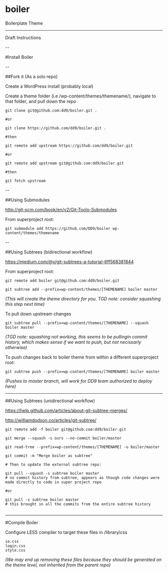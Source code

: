 # boiler
Boilerplate Theme

----
Draft Instructions

--

#Install Boiler

--

##Fork it (As a solo repo)

Create a WordPress install (probably local)

Create a theme folder (i.e /wp-content/themes/themename/), navigate to that folder, and pull down the repo

```
git clone git@github.com:dd9/boiler.git .

#or

git clone https://github.com/dd9/boiler.git .

#then

git remote add upstream https://github.com/dd9/boiler.git

#or

git remote add upstream git@github.com:dd9/boiler.git

#then

git fetch upstream

```

--

##Using Submodules

http://git-scm.com/book/en/v2/Git-Tools-Submodules

From superproject root: 

```
git submodule add https://github.com/DD9/boiler wp-content/themes/themename
```

--

##Using Subtrees (bidirectional workflow)

https://medium.com/@v/git-subtrees-a-tutorial-6ff568381844

From superproject root: 

```
git remote add boiler git@github.com:dd9/boiler.git

git subtree add --prefix=wp-content/themes/[THEMENAME] boiler master
```

*(This will create the theme directory for you.  TGD note: consider squashing this step next time)*

To pull down upstream changes

```
git subtree pull --prefix=wp-content/themes/[THEMENAME] --squash boiler master

```

*(TGD note: squashing not working, this seems to be pullingin commit history, which makes sense if we want to push, but not necissarly otherwise)*

To push changes back to boiler theme from within a different superproject root:

```
git subtree push --prefix=wp-content/themes/[THEMENAME] boiler master
```
*(Pushes to master branch, will work for DD9 team authorized to deploy here)*

---

##Using Subtrees (unidirectional workflow)

https://help.github.com/articles/about-git-subtree-merges/

http://williamdodson.co/articles/git-subtree/

```
git remote add -f boiler git@github.com:dd9/boiler.git

git merge --squash -s ours --no-commit boiler/master

git read-tree --prefix=wp-content/themes/[THEMENAME] -u boiler/master

git commit -m "Merge boiler as subtree"

# Then to update the external subtree repo:

git pull --squash -s subtree boiler master
# no commit history from subtree, appears as though code changes were made directly to code in super project repo

#or

git pull -s subtree boiler master 
# this brought in all the commits from the entire subtree history


```




---

#Compile Boiler

Configure LESS compiler to target these files in /library/css

```
ie.css
login.css
style.css
```


*(We may end up removing these files because they should be generated on the theme level, not inherited from the parent repo)*




